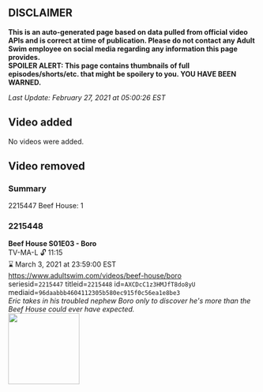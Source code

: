 ## DISCLAIMER
**This is an auto-generated page based on data pulled from official video APIs and is correct at time of publication. Please do not contact any Adult Swim employee on social media regarding any information this page provides.**  
**SPOILER ALERT: This page contains thumbnails of full episodes/shorts/etc. that might be spoilery to you. YOU HAVE BEEN WARNED.**  

_Last Update: February 27, 2021 at 05:00:26 EST_
## Video added
No videos were added.  
## Video removed
### Summary
2215447 Beef House: 1  
### 2215448
**Beef House S01E03 - Boro**  
TV-MA-L 🔓 11:15  
⌛ March 3, 2021 at 23:59:00 EST  
https://www.adultswim.com/videos/beef-house/boro  
seriesid=`2215447` titleid=`2215448` id=`AXCDcC1z3HMJfT8do8yU` mediaid=`96daabbb4604112305b580ec915f0c56ea1e8be3`  
_Eric takes in his troubled nephew Boro only to discover he's more than the Beef House could ever have expected._  
<a href="https://media.cdn.adultswim.com/uploads/20200226/thumbnails/2_202261638488-BeefHouse_101_dup-20200106.jpg"><img src="https://media.cdn.adultswim.com/uploads/20200226/thumbnails/2_202261638488-BeefHouse_101_dup-20200106.jpg" height="144px" /></a>
